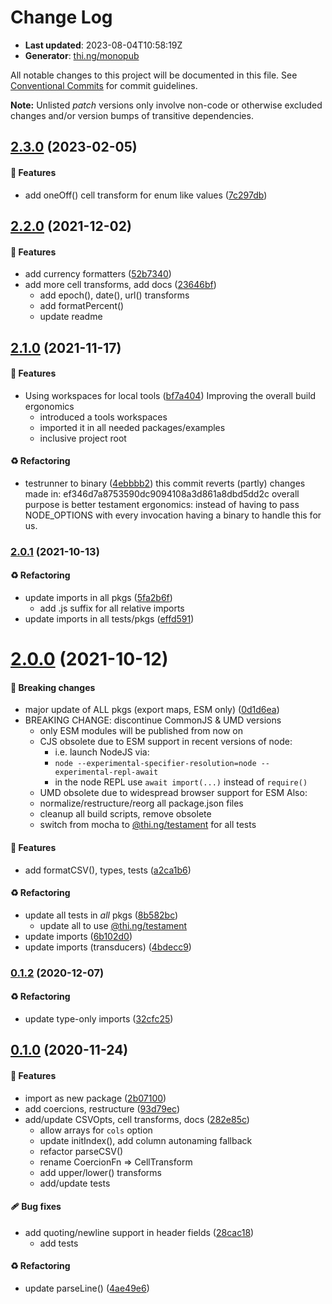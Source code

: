 # Change Log

- **Last updated**: 2023-08-04T10:58:19Z
- **Generator**: [thi.ng/monopub](https://thi.ng/monopub)

All notable changes to this project will be documented in this file.
See [Conventional Commits](https://conventionalcommits.org/) for commit guidelines.

**Note:** Unlisted _patch_ versions only involve non-code or otherwise excluded changes
and/or version bumps of transitive dependencies.

## [2.3.0](https://github.com/thi-ng/umbrella/tree/@thi.ng/csv@2.3.0) (2023-02-05)

#### 🚀 Features

- add oneOff() cell transform for enum like values ([7c297db](https://github.com/thi-ng/umbrella/commit/7c297db))

## [2.2.0](https://github.com/thi-ng/umbrella/tree/@thi.ng/csv@2.2.0) (2021-12-02)

#### 🚀 Features

- add currency formatters ([52b7340](https://github.com/thi-ng/umbrella/commit/52b7340))
- add more cell transforms, add docs ([23646bf](https://github.com/thi-ng/umbrella/commit/23646bf))
  - add epoch(), date(), url() transforms
  - add formatPercent()
  - update readme

## [2.1.0](https://github.com/thi-ng/umbrella/tree/@thi.ng/csv@2.1.0) (2021-11-17)

#### 🚀 Features

- Using workspaces for local tools ([bf7a404](https://github.com/thi-ng/umbrella/commit/bf7a404))
  Improving the overall build ergonomics
  - introduced a tools workspaces
  - imported it in all needed packages/examples
  - inclusive project root

#### ♻️ Refactoring

- testrunner to binary ([4ebbbb2](https://github.com/thi-ng/umbrella/commit/4ebbbb2))
  this commit reverts (partly) changes made in:
  ef346d7a8753590dc9094108a3d861a8dbd5dd2c
  overall purpose is better testament ergonomics:
  instead of having to pass NODE_OPTIONS with every invocation
  having a binary to handle this for us.

### [2.0.1](https://github.com/thi-ng/umbrella/tree/@thi.ng/csv@2.0.1) (2021-10-13)

#### ♻️ Refactoring

- update imports in all pkgs ([5fa2b6f](https://github.com/thi-ng/umbrella/commit/5fa2b6f))
  - add .js suffix for all relative imports
- update imports in all tests/pkgs ([effd591](https://github.com/thi-ng/umbrella/commit/effd591))

# [2.0.0](https://github.com/thi-ng/umbrella/tree/@thi.ng/csv@2.0.0) (2021-10-12)

#### 🛑 Breaking changes

- major update of ALL pkgs (export maps, ESM only) ([0d1d6ea](https://github.com/thi-ng/umbrella/commit/0d1d6ea))
- BREAKING CHANGE: discontinue CommonJS & UMD versions
  - only ESM modules will be published from now on
  - CJS obsolete due to ESM support in recent versions of node:
    - i.e. launch NodeJS via:
    - `node --experimental-specifier-resolution=node --experimental-repl-await`
    - in the node REPL use `await import(...)` instead of `require()`
  - UMD obsolete due to widespread browser support for ESM
  Also:
  - normalize/restructure/reorg all package.json files
  - cleanup all build scripts, remove obsolete
  - switch from mocha to [@thi.ng/testament](https://github.com/thi-ng/umbrella/tree/main/packages/testament) for all tests

#### 🚀 Features

- add formatCSV(), types, tests ([a2ca1b6](https://github.com/thi-ng/umbrella/commit/a2ca1b6))

#### ♻️ Refactoring

- update all tests in _all_ pkgs ([8b582bc](https://github.com/thi-ng/umbrella/commit/8b582bc))
  - update all to use [@thi.ng/testament](https://github.com/thi-ng/umbrella/tree/main/packages/testament)
- update imports ([6b102d0](https://github.com/thi-ng/umbrella/commit/6b102d0))
- update imports (transducers) ([4bdecc9](https://github.com/thi-ng/umbrella/commit/4bdecc9))

### [0.1.2](https://github.com/thi-ng/umbrella/tree/@thi.ng/csv@0.1.2) (2020-12-07)

#### ♻️ Refactoring

- update type-only imports ([32cfc25](https://github.com/thi-ng/umbrella/commit/32cfc25))

## [0.1.0](https://github.com/thi-ng/umbrella/tree/@thi.ng/csv@0.1.0) (2020-11-24)

#### 🚀 Features

- import as new package ([2b07100](https://github.com/thi-ng/umbrella/commit/2b07100))
- add coercions, restructure ([93d79ec](https://github.com/thi-ng/umbrella/commit/93d79ec))
- add/update CSVOpts, cell transforms, docs ([282e85c](https://github.com/thi-ng/umbrella/commit/282e85c))
  - allow arrays for `cols` option
  - update initIndex(), add column autonaming fallback
  - refactor parseCSV()
  - rename CoercionFn => CellTransform
  - add upper/lower() transforms
  - add/update tests

#### 🩹 Bug fixes

- add quoting/newline support in header fields ([28cac18](https://github.com/thi-ng/umbrella/commit/28cac18))
  - add tests

#### ♻️ Refactoring

- update parseLine() ([4ae49e6](https://github.com/thi-ng/umbrella/commit/4ae49e6))
